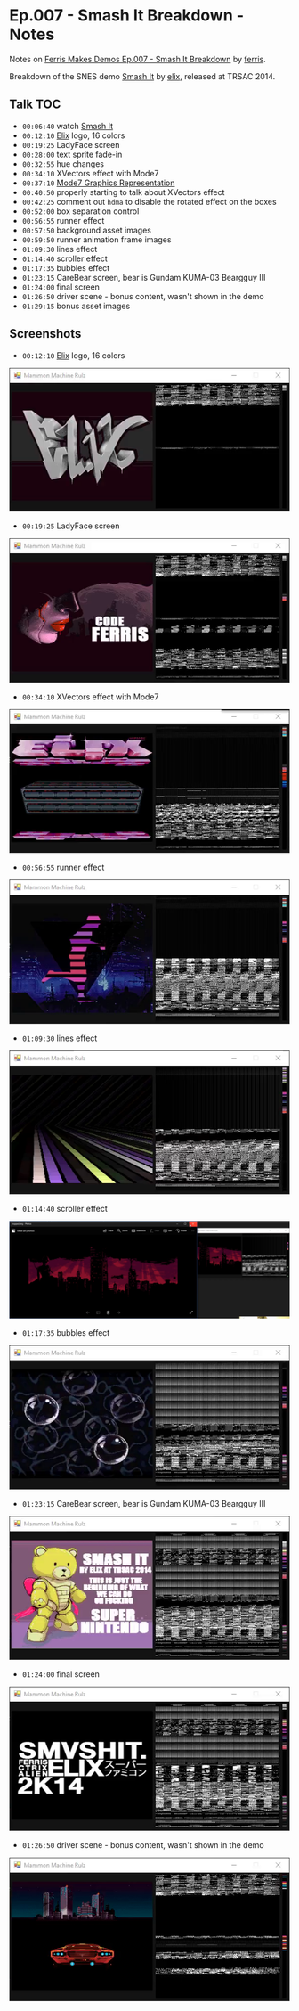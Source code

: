 # Ep.007 - Smash It Breakdown - Notes

Notes on [Ferris Makes Demos Ep.007 - Smash It Breakdown][talk] by [ferris](https://github.com/yupferris).

Breakdown of the SNES demo [Smash It][smash-it] by [elix][elix], released at TRSAC 2014.

[elix]: http://www.pouet.net/groups.php?which=12309

[smash-it]: http://www.pouet.net/prod.php?which=64255

[talk]: https://www.youtube.com/watch?v=nWX-7vxwNug&t=16s

## Talk TOC

- `00:06:40` watch [Smash It][smash-it]
- `00:12:10` [Elix][elix] logo, 16 colors
- `00:19:25` LadyFace screen
- `00:28:00` text sprite fade-in
- `00:32:55` hue changes
- `00:34:10` XVectors effect with Mode7
- `00:37:10` [Mode7 Graphics Representation][mode7-gfx-rep]
- `00:40:50` properly starting to talk about XVectors effect
- `00:42:25` comment out `hdma` to disable the rotated effect on the boxes
- `00:52:00` box separation control
- `00:56:55` runner effect
- `00:57:50` background asset images
- `00:59:50` runner animation frame images
- `01:09:30` lines effect
- `01:14:40` scroller effect
- `01:17:35` bubbles effect
- `01:23:15` CareBear screen, bear is Gundam KUMA-03 Beargguy III
- `01:24:00` final screen
- `01:26:50` driver scene - bonus content, wasn't shown in the demo
- `01:29:15` bonus asset images

[mode7-gfx-rep]: https://emu-docs.org/Super%20NES/General/snesdoc.html

## Screenshots

- `00:12:10` [Elix][elix] logo, 16 colors

![elix](./assets/ep007/elix-logo.png)

- `00:19:25` LadyFace screen

![lady face](./assets/ep007/lady-face.png)

- `00:34:10` XVectors effect with Mode7

![xvectors](./assets/ep007/xvectors.png)

- `00:56:55` runner effect

![runner](./assets/ep007/runner.png)

- `01:09:30` lines effect

![lines](./assets/ep007/lines.png)

- `01:14:40` scroller effect

![scroller](./assets/ep007/scroller.png)

- `01:17:35` bubbles effect

![bubbles](./assets/ep007/bubbles.png)

- `01:23:15` CareBear screen, bear is Gundam KUMA-03 Beargguy III

![carebear](./assets/ep007/carebear.png)

- `01:24:00` final screen

![carebear](./assets/ep007/final-screen.png)

- `01:26:50` driver scene - bonus content, wasn't shown in the demo

![driver](./assets/ep007/driver.png)
